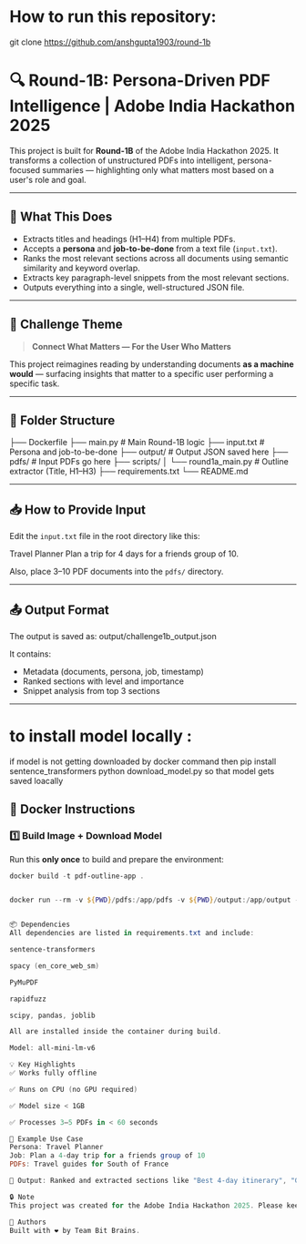 # How to run this repository:
git clone https://github.com/anshgupta1903/round-1b


# 🔍 Round-1B: Persona-Driven PDF Intelligence | Adobe India Hackathon 2025

This project is built for **Round-1B** of the Adobe India Hackathon 2025. It transforms a collection of unstructured PDFs into intelligent, persona-focused summaries — highlighting only what matters most based on a user's role and goal.

---

## 🚀 What This Does

- Extracts titles and headings (H1–H4) from multiple PDFs.
- Accepts a **persona** and **job-to-be-done** from a text file (`input.txt`).
- Ranks the most relevant sections across all documents using semantic similarity and keyword overlap.
- Extracts key paragraph-level snippets from the most relevant sections.
- Outputs everything into a single, well-structured JSON file.

---

## 🧠 Challenge Theme

> **Connect What Matters — For the User Who Matters**

This project reimagines reading by understanding documents **as a machine would** — surfacing insights that matter to a specific user performing a specific task.

---

## 📁 Folder Structure

├── Dockerfile
├── main.py # Main Round-1B logic
├── input.txt # Persona and job-to-be-done
├── output/ # Output JSON saved here
├── pdfs/ # Input PDFs go here
├── scripts/
│ └── round1a_main.py # Outline extractor (Title, H1–H3)
├── requirements.txt
└── README.md



---

## 📥 How to Provide Input

Edit the `input.txt` file in the root directory like this:

Travel Planner
Plan a trip for 4 days for a friends group of 10.




Also, place 3–10 PDF documents into the `pdfs/` directory.

---

## 📤 Output Format

The output is saved as:
output/challenge1b_output.json

It contains:
- Metadata (documents, persona, job, timestamp)
- Ranked sections with level and importance
- Snippet analysis from top 3 sections

---

# to install model locally :
if model is not getting downloaded by docker command then 
pip install sentence_transformers
python download_model.py
so that model gets saved loacally

## 🐳 Docker Instructions

### 1️⃣ Build Image + Download Model

Run this **only once** to build and prepare the environment:

```powershell
docker build -t pdf-outline-app .


docker run --rm -v ${PWD}/pdfs:/app/pdfs -v ${PWD}/output:/app/output -v ${PWD}/input.txt:/app/input.txt pdf-outline-app


📦 Dependencies
All dependencies are listed in requirements.txt and include:

sentence-transformers

spacy (en_core_web_sm)

PyMuPDF

rapidfuzz

scipy, pandas, joblib

All are installed inside the container during build.

Model: all-mini-lm-v6

💡 Key Highlights
✅ Works fully offline

✅ Runs on CPU (no GPU required)

✅ Model size < 1GB

✅ Processes 3–5 PDFs in < 60 seconds

🎯 Example Use Case
Persona: Travel Planner
Job: Plan a 4-day trip for a friends group of 10
PDFs: Travel guides for South of France

🔎 Output: Ranked and extracted sections like "Best 4-day itinerary", "Group travel tips", and "Top attractions" — all neatly packaged into a JSON.

🔒 Note
This project was created for the Adobe India Hackathon 2025. Please keep the repository private until the organizers request a public release.

🤝 Authors
Built with ❤️ by Team Bit Brains.